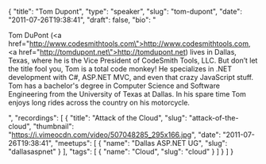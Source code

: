 {
  "title": "Tom Dupont",
  "type": "speaker",
  "slug": "tom-dupont",
  "date": "2011-07-26T19:38:41",
  "draft": false,
  "bio": "<p>Tom DuPont (<a href=\"http://www.codesmithtools.com\">http://www.codesmithtools.com</a>, <a href=\"http://tomdupont.net\">http://tomdupont.net</a>) lives in Dallas, Texas, where he is the Vice President of CodeSmith Tools, LLC. But don&rsquo;t let the title fool you, Tom is a total code monkey! He specializes in .NET development with C#, ASP.NET MVC, and even that crazy JavaScript stuff. Tom has a bachelor's degree in Computer Science and Software Engineering from the University of Texas at Dallas. In his spare time Tom enjoys long rides across the country on his motorcycle.</p>",
  "recordings": [
    {
      "title": "Attack of the Cloud",
      "slug": "attack-of-the-cloud",
      "thumbnail": "https://i.vimeocdn.com/video/507048285_295x166.jpg",
      "date": "2011-07-26T19:38:41",
      "meetups": [
        {
          "name": "Dallas ASP.NET UG",
          "slug": "dallasaspnet"
        }
      ],
      "tags": [
        {
          "name": "Cloud",
          "slug": "cloud"
        }
      ]
    }
  ]
}